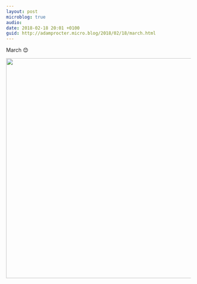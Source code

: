 ```yaml
---
layout: post
microblog: true
audio: 
date: 2018-02-18 20:01 +0100
guid: http://adamprocter.micro.blog/2018/02/18/march.html
---
```

March 😊

<img src="http://discursive.adamprocter.co.uk/uploads/2018/e0aabefa91.jpg" width="600" height="600" />
